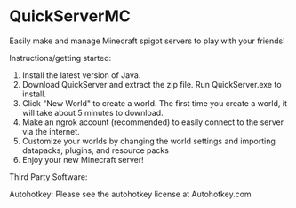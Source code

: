 # QuickServerMC
Easily make and manage Minecraft spigot servers to play with your friends!



Instructions/getting started:
  1. Install the latest version of Java.
  2. Download QuickServer and extract the zip file. Run QuickServer.exe to install.
  3. Click "New World" to create a world. The first time you create a world, it will take about 5 minutes to download.
  5. Make an ngrok account (recommended) to easily connect to the server via the internet.
  6. Customize your worlds by changing the world settings and importing datapacks, plugins, and resource packs
  7. Enjoy your new Minecraft server!
  
  

Third Party Software:


Autohotkey: 
	Please see the autohotkey license at Autohotkey.com

